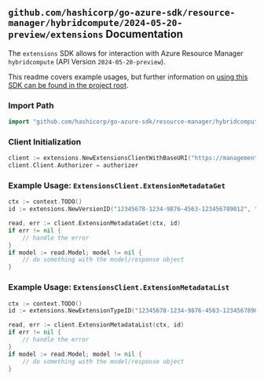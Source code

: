 
## `github.com/hashicorp/go-azure-sdk/resource-manager/hybridcompute/2024-05-20-preview/extensions` Documentation

The `extensions` SDK allows for interaction with Azure Resource Manager `hybridcompute` (API Version `2024-05-20-preview`).

This readme covers example usages, but further information on [using this SDK can be found in the project root](https://github.com/hashicorp/go-azure-sdk/tree/main/docs).

### Import Path

```go
import "github.com/hashicorp/go-azure-sdk/resource-manager/hybridcompute/2024-05-20-preview/extensions"
```


### Client Initialization

```go
client := extensions.NewExtensionsClientWithBaseURI("https://management.azure.com")
client.Client.Authorizer = authorizer
```


### Example Usage: `ExtensionsClient.ExtensionMetadataGet`

```go
ctx := context.TODO()
id := extensions.NewVersionID("12345678-1234-9876-4563-123456789012", "location", "publisher", "extensionType", "version")

read, err := client.ExtensionMetadataGet(ctx, id)
if err != nil {
	// handle the error
}
if model := read.Model; model != nil {
	// do something with the model/response object
}
```


### Example Usage: `ExtensionsClient.ExtensionMetadataList`

```go
ctx := context.TODO()
id := extensions.NewExtensionTypeID("12345678-1234-9876-4563-123456789012", "location", "publisher", "extensionType")

read, err := client.ExtensionMetadataList(ctx, id)
if err != nil {
	// handle the error
}
if model := read.Model; model != nil {
	// do something with the model/response object
}
```
